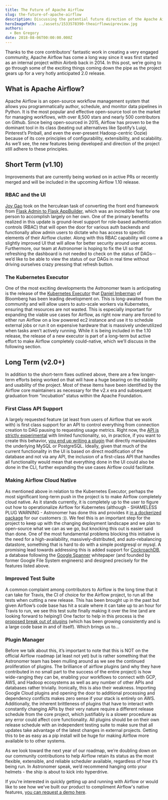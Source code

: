 ```yaml
---
title: The Future of Apache Airflow
slug: the-future-of-apache-airflow
description: Discussing the potential future direction of the Apache Airflow project.
heroImagePath: ../assets/1533578390-theairflowuipreview.jpg
authors:
  - Ben Gregory
date: 2018-08-06T00:00:00.000Z
---
```


Thanks to the core contributors’ fantastic work in creating a very engaged community, Apache Airflow has come a long way since it was first started as an internal project within Airbnb back in 2014. In this post, we’re going to go through some of the exciting things coming down the pipe as the project gears up for a very hotly anticipated 2.0 release.

## What is Apache Airflow?

Apache Airflow is an open-source workflow management system that allows you programmatically author, schedule, and monitor data pipelines in Python. It is the most popular and effective open-source tool on the market for managing workflows, with over 8,500 stars and nearly 500 contributors on Github. Since being open-sourced in 2015, Airflow has proven to be the dominant tool in its class (beating out alternatives like Spotify’s Luigi, Pinterest’s Pinball, and even the ever-present Hadoop-centric Oozie) because of its core principles of configurability, extensibility, and scalability. As we’ll see, the new features being developed and direction of the project still adhere to these principles.

## Short Term (v1.10)

Improvements that are currently being worked on in active PRs or recently merged and will be included in the upcoming Airflow 1.10 release.

### RBAC and the UI

[Joy Gao](https://twitter.com/joygao) took on the herculean task of converting the front end framework from [Flask Admin to Flask AppBuilder](https://issues.apache.org/jira/browse/AIRFLOW-1433), which was an incredible feat for one person to accomplish largely on her own. One of the primary benefits realized in this update is ground-level support for role-based authentication controls (RBAC) that will open the door for various auth backends and functionally allow admin users to dictate who has access to specific elements of their Airflow cluster. Along with this RBAC capability will come a slightly improved UI that will allow for better security around user access. Furthermore, our team at Astronomer is hoping to fix the UI so that refreshing the dashboard is not needed to check on the status of DAGs--we’d like to be able to view the status of our DAGs in real time without driving ourselves crazy pressing that refresh button.

### The Kubernetes Executor

One of the most exciting developments the Astronomer team is anticipating is the release of the [Kubernetes Executor](https://github.com/apache/incubator-airflow/blob/v1-10-stable/airflow/contrib/executors/kubernetes_executor.py) that [Daniel Imberman](https://github.com/dimberman) of Bloomberg has been leading development on. This is long-awaited from the community and will allow users to auto-scale workers via Kubernetes, ensuring that resources are not wasted. This is especially important for expanding the viable use cases for Airflow, as right now many are forced to either run Airflow on a low powered ec2 instance and use it to schedule external jobs or run it on expensive hardware that is massively underutilized when tasks aren’t actively running. While it is being included in the 1.10 release, the release of a new executor is part of a long-term but active effort to make Airflow completely could-native, which we’ll discuss in the following section.

## Long Term (v2.0+)

In addition to the short-term fixes outlined above, there are a few longer-term efforts being worked on that will have a huge bearing on the stability and usability of the project. Most of these items have been identified by the Airflow core maintainers as necessary for the v2.x era and subsequent graduation from “incubation” status within the Apache Foundation.

### First Class API Support

A largely requested feature (at least from users of Airflow that we work with) is first class support for an API to control everything from connection creation to DAG pausing to requesting usage metrics. Right now, the [API is strictly experimental](https://github.com/apache/incubator-airflow/tree/master/airflow/api/common/experimental) with limited functionality, so, in practice, if you want to create this behavior, [you end up writing a plugin](https://github.com/airflow-plugins/airflow_api_plugin) that directly manipulates the underlying MySQL or PostgreSQL. Ideally, given that much of the current functionality in the UI is based on direct modification of the database and not via any API, the inclusion of a first-class API that handles all functionality would mean that everything done in the UI could also be done in the CLI, further expanding the use cases Airflow could facilitate.

### Making Airflow Cloud Native

As mentioned above in relation to the Kubernetes Executor, perhaps the most significant long-term push in the project is to make Airflow completely cloud native. As it stands currently, it is completely up to the user to figure out how to operationalize Airflow for Kubernetes (although - SHAMELESS PLUG WARNING - Astronomer has done this and provides it [in a dockerized package](http://github.com/astronomerio/astronomer) for our customers :)). We feel this is an important step for the project to keep up with the changing deployment landscape and we plan to open-source what we can as we go, but knocking this out is easier said than done. One of the most fundamental problems blocking this initiative is the need for a high-availability, massively-distributed, and auto-rebalancing datastore, something that is hard to do with a simple postgresql or mysql. A promising lead towards addressing this is added support for [CockroachDB](https://www.cockroachlabs.com/), a database following the [Google Spanner](https://cloud.google.com/spanner/docs/whitepapers) whitepaper (and founded by former Google File System engineers) and designed precisely for the features listed above. 

### Improved Test Suite

A common complaint among contributors to Airflow is the long time that it can take for Travis, the CI of choice for the Airflow project, to run all the tests when cutting a new release. This has been brought up in the past but given Airflow’s code base has hit a scale where it can take up to an hour for Travis to run, we see this test suite finally making it over the line (and are looking forward to helping!) One factor to help in this process is the [proposed break out of plugins](https://issues.apache.org/jira/browse/AIRFLOW-2732) (which has been growing consistently and is a large code base in and of itself). Which brings us to...

### Plugin Manager

Before we talk about this, it’s important to note that this is NOT on the official Airflow roadmap (at least not yet) but is rather something that the Astronomer team has been mulling around as we see the continued proliferation of plugins. The brilliance of airflow plugins (and why they have contributed in no small part to the success of the entire project) is how wide-ranging they can be, enabling your workflows to connect with GCP, AWS, and Hadoop ecosystems as well as any number of other APIs and databases rather trivially. Ironically, this is also their weakness. Importing Google Cloud plugins and opening the door to additional processing and dependency conflicts makes zero sense if your stack is entirely on AWS. Additionally, the inherent brittleness of plugins that have to interact with constantly changing APIs by their very nature require a different release schedule from the core project, which justifiably is a slower procedure as any error could affect core functionality. All plugins should be on their own release schedule with an independent testing suite to make sure that all updates take advantage of the latest changes in external projects. Getting this to be as easy as a pip install will be huge for making Airflow more available to to other systems. 


As we look toward the next year of our roadmap, we’re doubling down on our community contributions to help Airflow retain its status as the most flexible, extensible, and reliable scheduler available, regardless of how it’s being run. In Astronomer speak, we’d recommend hanging onto your helmets - the ship is about to kick into hyperdrive.

If you're interested in quickly getting up and running with Airflow or would like to see how we've built our product to compliment Airflow's native features, [you can request a demo here](https://www.astronomer.io/#beta-request).

